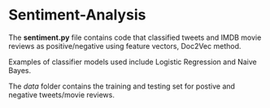 # Sentiment-Analysis

The **sentiment.py** file contains code that classified tweets and IMDB movie reviews as positive/negative using feature vectors, Doc2Vec method.  

Examples of classifier models used include Logistic Regression and Naive Bayes.

The _data_ folder contains the training and testing set for postive and negative tweets/movie reviews.
